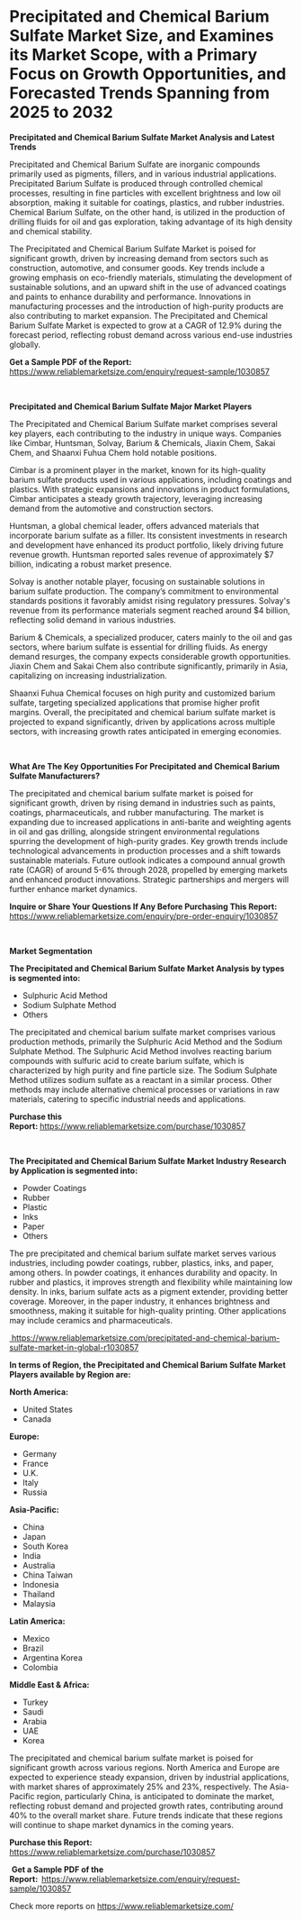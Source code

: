 <p><h1>Precipitated and Chemical Barium Sulfate Market Size, and Examines its Market Scope, with a Primary Focus on Growth Opportunities, and Forecasted Trends Spanning from 2025 to 2032</h1></p><p><strong>Precipitated and Chemical Barium Sulfate Market Analysis and Latest Trends</strong></p>
<p><p>Precipitated and Chemical Barium Sulfate are inorganic compounds primarily used as pigments, fillers, and in various industrial applications. Precipitated Barium Sulfate is produced through controlled chemical processes, resulting in fine particles with excellent brightness and low oil absorption, making it suitable for coatings, plastics, and rubber industries. Chemical Barium Sulfate, on the other hand, is utilized in the production of drilling fluids for oil and gas exploration, taking advantage of its high density and chemical stability.</p><p>The Precipitated and Chemical Barium Sulfate Market is poised for significant growth, driven by increasing demand from sectors such as construction, automotive, and consumer goods. Key trends include a growing emphasis on eco-friendly materials, stimulating the development of sustainable solutions, and an upward shift in the use of advanced coatings and paints to enhance durability and performance. Innovations in manufacturing processes and the introduction of high-purity products are also contributing to market expansion. The Precipitated and Chemical Barium Sulfate Market is expected to grow at a CAGR of 12.9% during the forecast period, reflecting robust demand across various end-use industries globally.</p></p>
<p><strong>Get a Sample PDF of the Report:&nbsp;</strong> <a href="https://www.reliablemarketsize.com/enquiry/request-sample/1030857?utm_campaign=3069&utm_medium=2&utm_source=Github&utm_content=ia&utm_term=21032025&utm_id=precipitated-and-chemical-barium-sulfate">https://www.reliablemarketsize.com/enquiry/request-sample/1030857</a></p>
<p>&nbsp;</p>
<p><strong>Precipitated and Chemical Barium Sulfate Major Market Players</strong></p>
<p><p>The Precipitated and Chemical Barium Sulfate market comprises several key players, each contributing to the industry in unique ways. Companies like Cimbar, Huntsman, Solvay, Barium & Chemicals, Jiaxin Chem, Sakai Chem, and Shaanxi Fuhua Chem hold notable positions.</p><p>Cimbar is a prominent player in the market, known for its high-quality barium sulfate products used in various applications, including coatings and plastics. With strategic expansions and innovations in product formulations, Cimbar anticipates a steady growth trajectory, leveraging increasing demand from the automotive and construction sectors.</p><p>Huntsman, a global chemical leader, offers advanced materials that incorporate barium sulfate as a filler. Its consistent investments in research and development have enhanced its product portfolio, likely driving future revenue growth. Huntsman reported sales revenue of approximately $7 billion, indicating a robust market presence.</p><p>Solvay is another notable player, focusing on sustainable solutions in barium sulfate production. The company’s commitment to environmental standards positions it favorably amidst rising regulatory pressures. Solvay's revenue from its performance materials segment reached around $4 billion, reflecting solid demand in various industries.</p><p>Barium & Chemicals, a specialized producer, caters mainly to the oil and gas sectors, where barium sulfate is essential for drilling fluids. As energy demand resurges, the company expects considerable growth opportunities. Jiaxin Chem and Sakai Chem also contribute significantly, primarily in Asia, capitalizing on increasing industrialization.</p><p>Shaanxi Fuhua Chemical focuses on high purity and customized barium sulfate, targeting specialized applications that promise higher profit margins. Overall, the precipitated and chemical barium sulfate market is projected to expand significantly, driven by applications across multiple sectors, with increasing growth rates anticipated in emerging economies.</p></p>
<p>&nbsp;</p>
<p><strong>What Are The Key Opportunities For Precipitated and Chemical Barium Sulfate Manufacturers?</strong></p>
<p><p>The precipitated and chemical barium sulfate market is poised for significant growth, driven by rising demand in industries such as paints, coatings, pharmaceuticals, and rubber manufacturing. The market is expanding due to increased applications in anti-barite and weighting agents in oil and gas drilling, alongside stringent environmental regulations spurring the development of high-purity grades. Key growth trends include technological advancements in production processes and a shift towards sustainable materials. Future outlook indicates a compound annual growth rate (CAGR) of around 5-6% through 2028, propelled by emerging markets and enhanced product innovations. Strategic partnerships and mergers will further enhance market dynamics.</p></p>
<p><strong>Inquire or Share Your Questions If Any Before Purchasing This Report:</strong> <a href="https://www.reliablemarketsize.com/enquiry/pre-order-enquiry/1030857?utm_campaign=3069&utm_medium=2&utm_source=Github&utm_content=ia&utm_term=21032025&utm_id=precipitated-and-chemical-barium-sulfate">https://www.reliablemarketsize.com/enquiry/pre-order-enquiry/1030857</a></p>
<p>&nbsp;</p>
<p><strong>Market Segmentation</strong></p>
<p><strong>The Precipitated and Chemical Barium Sulfate Market Analysis by types is segmented into:</strong></p>
<p><ul><li>Sulphuric Acid Method</li><li>Sodium Sulphate Method</li><li>Others</li></ul></p>
<p><p>The precipitated and chemical barium sulfate market comprises various production methods, primarily the Sulphuric Acid Method and the Sodium Sulphate Method. The Sulphuric Acid Method involves reacting barium compounds with sulfuric acid to create barium sulfate, which is characterized by high purity and fine particle size. The Sodium Sulphate Method utilizes sodium sulfate as a reactant in a similar process. Other methods may include alternative chemical processes or variations in raw materials, catering to specific industrial needs and applications.</p></p>
<p><strong>Purchase this Report:&nbsp;</strong><a href="https://www.reliablemarketsize.com/purchase/1030857?utm_campaign=3069&utm_medium=2&utm_source=Github&utm_content=ia&utm_term=21032025&utm_id=precipitated-and-chemical-barium-sulfate">https://www.reliablemarketsize.com/purchase/1030857</a></p>
<p>&nbsp;</p>
<p><strong>The Precipitated and Chemical Barium Sulfate Market Industry Research by Application is segmented into:</strong></p>
<p><ul><li>Powder Coatings</li><li>Rubber</li><li>Plastic</li><li>Inks</li><li>Paper</li><li>Others</li></ul></p>
<p><p>The pre precipitated and chemical barium sulfate market serves various industries, including powder coatings, rubber, plastics, inks, and paper, among others. In powder coatings, it enhances durability and opacity. In rubber and plastics, it improves strength and flexibility while maintaining low density. In inks, barium sulfate acts as a pigment extender, providing better coverage. Moreover, in the paper industry, it enhances brightness and smoothness, making it suitable for high-quality printing. Other applications may include ceramics and pharmaceuticals.</p></p>
<p><a href="https://www.reliablemarketsize.com/precipitated-and-chemical-barium-sulfate-market-in-global-r1030857?utm_campaign=3069&utm_medium=2&utm_source=Github&utm_content=ia&utm_term=21032025&utm_id=precipitated-and-chemical-barium-sulfate">&nbsp;https://www.reliablemarketsize.com/precipitated-and-chemical-barium-sulfate-market-in-global-r1030857</a></p>
<p><strong>In terms of Region, the Precipitated and Chemical Barium Sulfate Market Players available by Region are:</strong></p>
<p>
    <p> <strong> North America: </strong>
        <ul>
            <li>United States</li>
            <li>Canada</li>
        </ul>
        </p> 
    <p> <strong> Europe: </strong>
        <ul>
            <li>Germany</li>
            <li>France</li>
            <li>U.K.</li>
            <li>Italy</li>
            <li>Russia</li>
        </ul>
        </p> 
    <p> <strong> Asia-Pacific: </strong>
        <ul>
            <li>China</li>
            <li>Japan</li>
            <li>South Korea</li>
            <li>India</li>
            <li>Australia</li>
            <li>China Taiwan</li>
            <li>Indonesia</li>
            <li>Thailand</li>
            <li>Malaysia</li>
        </ul>
        </p> 
    <p> <strong> Latin America: </strong>
        <ul>
            <li>Mexico</li>
            <li>Brazil</li>
            <li>Argentina Korea</li>
            <li>Colombia</li>
        </ul>
        </p> 
    <p> <strong> Middle East & Africa: </strong>
        <ul>
            <li>Turkey</li>
            <li>Saudi</li>
            <li>Arabia</li>
            <li>UAE</li>
            <li>Korea</li>
        </ul>
    </p>
    </p>
<p><p>The precipitated and chemical barium sulfate market is poised for significant growth across various regions. North America and Europe are expected to experience steady expansion, driven by industrial applications, with market shares of approximately 25% and 23%, respectively. The Asia-Pacific region, particularly China, is anticipated to dominate the market, reflecting robust demand and projected growth rates, contributing around 40% to the overall market share. Future trends indicate that these regions will continue to shape market dynamics in the coming years.</p></p>
<p><strong>Purchase this Report: </strong><a href="https://www.reliablemarketsize.com/purchase/1030857?utm_campaign=3069&utm_medium=2&utm_source=Github&utm_content=ia&utm_term=21032025&utm_id=precipitated-and-chemical-barium-sulfate">https://www.reliablemarketsize.com/purchase/1030857</a></p>
<p>&nbsp;<strong>Get a Sample PDF of the Report:&nbsp;&nbsp;</strong><a href="https://www.reliablemarketsize.com/enquiry/request-sample/1030857?utm_campaign=3069&utm_medium=2&utm_source=Github&utm_content=ia&utm_term=21032025&utm_id=precipitated-and-chemical-barium-sulfate">https://www.reliablemarketsize.com/enquiry/request-sample/1030857</a></p>
<p><strong></strong></p>
<p>Check more reports on <a href="https://www.reliablemarketsize.com/?utm_campaign=3069&utm_medium=2&utm_source=Github&utm_content=ia&utm_term=21032025&utm_id=precipitated-and-chemical-barium-sulfate">https://www.reliablemarketsize.com/</a></p>